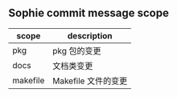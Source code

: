 ## Sophie commit message scope

| scope       | description                            |
| ----------- | -------------------------------------- |
| pkg         | pkg 包的变更                           |
| docs        | 文档类变更                             |
| makefile    | Makefile 文件的变更                    |
